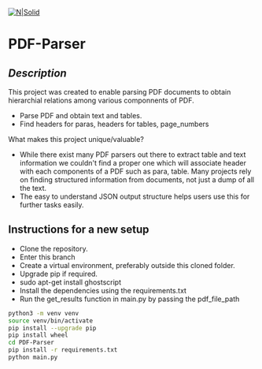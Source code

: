 [![N|Solid](https://d29fhpw069ctt2.cloudfront.net/icon/image/37985/preview.svg)](https://github.com/Abhishek-Rnjn/PDF-Parser)

# PDF-Parser
## _Description_

This project was created to enable parsing PDF documents to obtain hierarchial relations among various componnents of PDF.

- Parse PDF and obtain text and tables.
- Find headers for paras, headers for tables, page_numbers

What makes this project unique/valuable?

- While there exist many PDF parsers out there to extract table and text information we couldn't find a proper one which will associate header with each components of a PDF such as para, table. Many projects rely on finding structured information from documents, not just a dump of all the text.
- The easy to understand JSON output structure helps users use this for further tasks easily.

## Instructions for a new setup

- Clone the repository.
- Enter this branch
- Create a virtual environment, preferably outside this cloned folder.
- Upgrade pip if required.
- sudo apt-get install ghostscript
- Install the dependencies using the requirements.txt
- Run the get_results function in main.py by passing the pdf_file_path

```sh
python3 -m venv venv
source venv/bin/activate
pip install --upgrade pip
pip install wheel
cd PDF-Parser
pip install -r requirements.txt
python main.py
```


